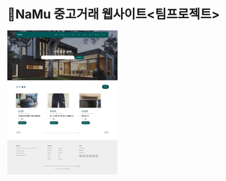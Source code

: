 # 🌳NaMu 중고거래 웹사이트<팀프로젝트>
<p dir="auto"><a target="_blank" rel="noopener noreferrer nofollow" href="https://github.com/sojeong2184/namu/blob/NaMu/_screenshots/index.png" class=""><img src="https://github.com/sojeong2184/namu/blob/NaMu/_screenshots/index.png" style="max-width: 50%;"></a></p>

